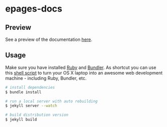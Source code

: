 # epages-docs

## Preview

See a preview of the documentation [here][epagesdocs].

## Usage

Make sure you have installed [Ruby][ruby] and [Bundler][bundler]. As shortcut you can use this [shell script](https://github.com/thoughtbot/laptop) to turn your OS X laptop into an awesome web development machine - including Ruby, Bundler, etc.

~~~ bash
# install dependencies
$ bundle install

# run a local server with auto rebuilding
$ jekyll server --watch

# build distribution version
$ jekyll build
~~~

[epagesdocs]: http://epages-de.github.io/epages-docs/
[ruby]: https://www.ruby-lang.org/
[bundler]: http://bundler.io/
